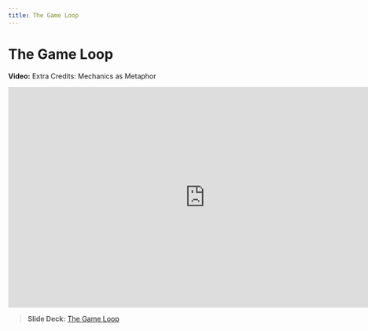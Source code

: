 ```yaml
---
title: The Game Loop
---
```


# The Game Loop

__Video:__ Extra Credits: Mechanics as Metaphor

<iframe width="800" height="450" src="https://www.youtube.com/embed/4QwcI4iQt2Y" title="YouTube video player" frameborder="0" allow="accelerometer; autoplay; clipboard-write; encrypted-media; gyroscope; picture-in-picture" allowfullscreen></iframe>

> __Slide Deck:__ [The Game Loop](https://docs.google.com/presentation/d/10JosDh-3eBuX86Cph438xlyx9j_gL0zn_b6ciJSbOOg/edit?usp=sharing)
